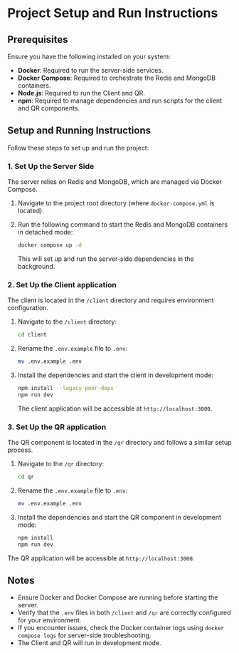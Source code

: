 # Project Setup and Run Instructions

## Prerequisites

Ensure you have the following installed on your system:

- **Docker**: Required to run the server-side services.
- **Docker Compose**: Required to orchestrate the Redis and MongoDB containers.
- **Node.js**: Required to run the Client and QR.
- **npm**: Required to manage dependencies and run scripts for the client and QR components.

## Setup and Running Instructions

Follow these steps to set up and run the project:

### 1. Set Up the Server Side

The server relies on Redis and MongoDB, which are managed via Docker Compose.

1. Navigate to the project root directory (where `docker-compose.yml` is located).
2. Run the following command to start the Redis and MongoDB containers in detached mode:

   ```bash
   docker compose up -d
   ```

   This will set up and run the server-side dependencies in the background.

### 2. Set Up the Client application

The client is located in the `/client` directory and requires environment configuration.

1. Navigate to the `/client` directory:

   ```bash
   cd client
   ```

2. Rename the `.env.example` file to `.env`:

   ```bash
   mv .env.example .env
   ```

3. Install the dependencies and start the client in development mode:

   ```bash
   npm install --legacy-peer-deps
   npm run dev
   ```

   The client application will be accessible at `http://localhost:3000`.

### 3. Set Up the QR application

The QR component is located in the `/qr` directory and follows a similar setup process.

1. Navigate to the `/qr` directory:

   ```bash
   cd qr
   ```

2. Rename the `.env.example` file to `.env`:

   ```bash
   mv .env.example .env
   ```

3. Install the dependencies and start the QR component in development mode:

   ```bash
   npm install
   npm run dev
   ```

  The QR application will be accessible at `http://localhost:3000`.

## Notes

- Ensure Docker and Docker Compose are running before starting the server.
- Verify that the `.env` files in both `/client` and `/qr` are correctly configured for your environment.
- If you encounter issues, check the Docker container logs using `docker compose logs` for server-side troubleshooting.
- The Client and QR will run in development mode.


